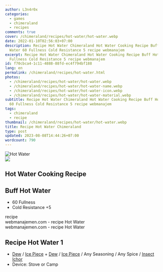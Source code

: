 ```yaml
---
author: L3n4r0x
categories:
  - games
  - chimeraland
  - recipes
comments: true
cover: /chimeraland/recipes/hot-water/hot-water.webp
date: 2022-01-10T02:56:03+07:00
description: Recipe Hot Water Chimeraland Hot Water Cooking Recipe Buff Hot
  Water 60 Fullness Cold Resistance 5 recipe webmanajem
excerpt: Recipe Hot Water Chimeraland Hot Water Cooking Recipe Buff Hot Water 60
  Fullness Cold Resistance 5 recipe webmanajem
id: f70cbca4-1c11-4888-88fd-ec4f794bf188
lang: en
permalink: /chimeraland/recipes/hot-water.html
photos:
  - /chimeraland/recipes/hot-water/hot-water.webp
  - /chimeraland/recipes/hot-water/hot-water-name.webp
  - /chimeraland/recipes/hot-water/hot-water-icon.webp
  - /chimeraland/recipes/hot-water/hot-water-material.webp
subtitle: Recipe Hot Water Chimeraland Hot Water Cooking Recipe Buff Hot Water
  60 Fullness Cold Resistance 5 recipe webmanajem
tags:
  - chimeraland
  - recipe
thumbnail: /chimeraland/recipes/hot-water/hot-water.webp
title: Recipe Hot Water Chimeraland
type: post
updated: 2023-08-08T14:44:26+07:00
wordcount: 790
---
```


<link
  rel="stylesheet"
  href="https://rawcdn.githack.com/dimaslanjaka/Web-Manajemen/870a349/css/bootstrap-5-3-0-alpha3-wrapper.css"
/>
<section id="bootstrap-wrapper">
  <div data-bs-theme="dark">
    <div class="card mb-2">
      <div class="card-body">
        <div class="row g-0">
          <div class="col-sm-4 position-relative mb-2">
            <img
              src="https://www.webmanajemen.com/chimeraland/recipes/hot-water/hot-water-material.webp"
              class="card-img fit-cover w-100 h-100"
              alt="Hot Water"
              data-fancybox="true"
            />
          </div>
          <div class="col-sm-8 mb-2">
            <div class="card-body">
              <div class="d-flex flex-row align-items-center mb-3">
                <img
                  class="d-inline-block me-2"
                  src="https://www.webmanajemen.com/chimeraland/recipes/hot-water/hot-water-icon.webp"
                  width="auto"
                  height="auto"
                  style="vertical-align: middle"
                />
                <h2 class="fs-5">Hot Water Cooking Recipe</h2>
              </div>
              <h2 class="card-title fs-5">Buff Hot Water</h2>
              <div class="card-text">
                <ul>
                  <li>60 Fullness</li>
                  <li>Cold Resistance +5</li>
                </ul>
              </div>
              <span class="badge rounded-pill">recipe</span>
            </div>
            <div class="card-footer text-end text-muted mt-auto">
              webmanajemen.com - recipe Hot Water
            </div>
          </div>
        </div>
      </div>
      <div class="card-footer text-end text-muted">
        webmanajemen.com - recipe Hot Water
      </div>
    </div>
    <div class="row mb-2">
      <div class="col-12 col-lg-6 recipe-item mb-2">
        <div class="card">
          <div class="card-body">
            <h2 class="card-title fs-5">Recipe Hot Water 1</h2>
            <div class="card-text">
              <ul>
                <li>
                  <a
                    class="text-decoration-none text-primary"
                    href="/chimeraland/materials/dew.html"
                    >Dew</a
                  ><span> / </span
                  ><a
                    class="text-decoration-none text-primary"
                    href="/chimeraland/materials/ice-piece.html"
                    >Ice Piece</a
                  ><span> + </span
                  ><a
                    class="text-decoration-none text-primary"
                    href="/chimeraland/materials/dew.html"
                    >Dew</a
                  ><span> / </span
                  ><a
                    class="text-decoration-none text-primary"
                    href="/chimeraland/materials/ice-piece.html"
                    >Ice Piece</a
                  ><span> / </span>Any Seasoning<span> / </span>Any Spice<span>
                    / </span
                  ><a
                    class="text-decoration-none text-primary"
                    href="/chimeraland/materials/insect-ichor.html"
                    >Insect Ichor</a
                  >
                </li>
                <li>Device: Stove or Camp</li>
              </ul>
            </div>
          </div>
        </div>
      </div>
    </div>
  </div>
</section>